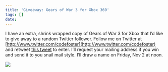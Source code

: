 ```yaml
---
title: 'Giveaway: Gears of War 3 for Xbox 360'
tags: []
date: 
---
```


I have an extra, shrink wrapped copy of Gears of War 3 for Xbox that I&rsquo;d like to give away to a random Twitter follower. Follow me on Twitter at [http://www.twitter.com/codefoster](http://www.twitter.com/codefoster) and retweet [this tweet](https://twitter.com/codefoster/status/260904117793349633) to enter. I&rsquo;ll request your mailing address if you win and send it to you snail mail style. I&rsquo;ll draw a name on Friday, Nov 2 at noon.

![](http://codefoster.blob.core.windows.net/site/image/5ec176b6279e44e78d4a298c5c37ebc1/gow3_01_1.jpg)